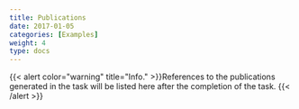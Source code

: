 ```yaml
---
title: Publications
date: 2017-01-05
categories: [Examples]
weight: 4
type: docs  
---
```

<style>
.full-width-image {
            width: 80%;
            height: auto; /* Maintains the aspect ratio */
        }
</style>


{{< alert color="warning" title="Info." >}}References to the publications generated in the task will be listed here after the completion of the task.
 {{< /alert >}}